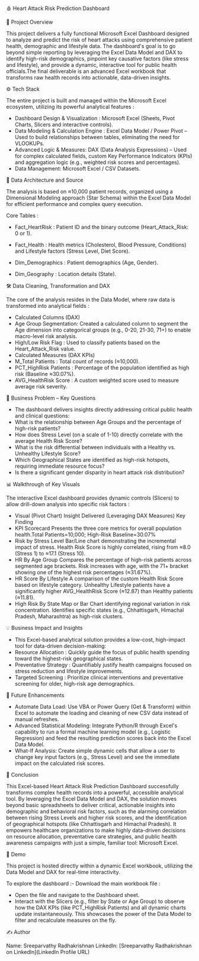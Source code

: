 🩸 Heart Attack Risk Prediction Dashboard 

📌 Project Overview

This project delivers a fully functional Microsoft Excel Dashboard designed to analyze and predict the risk of heart attacks using comprehensive patient health, demographic and lifestyle data. The dashboard's goal is to go beyond simple reporting by leveraging the Excel Data Model and DAX to identify high-risk demographics, pinpoint key causative factors (like stress and lifestyle), and provide a dynamic, interactive tool for public health officials.The final deliverable is an advanced Excel workbook that transforms raw health records into actionable, data-driven insights.

⚙️ Tech Stack

The entire project is built and managed within the Microsoft Excel ecosystem, utilizing its powerful analytical features :

- Dashboard Design & Visualization : Microsoft Excel (Sheets, Pivot Charts, Slicers and interactive controls).
- Data Modeling & Calculation Engine : Excel Data Model / Power Pivot – Used to build relationships between tables, eliminating the need for VLOOKUPs.
- Advanced Logic & Measures: DAX (Data Analysis Expressions) – Used for complex calculated fields, custom Key Performance Indicators (KPIs) and aggregation logic (e.g., weighted risk scores and percentages).
- Data Management: Microsoft Excel / CSV Datasets.

📂 Data Architecture and Source

The analysis is based on ≈10,000 patient records, organized using a Dimensional Modeling approach (Star Schema) within the Excel Data Model for efficient performance and complex query execution.

Core Tables :

- Fact_HeartRisk : Patient ID and the binary outcome (Heart_Attack_Risk: 0 or 1).

- Fact_Health : Health metrics (Cholesterol, Blood Pressure, Conditions) and Lifestyle factors (Stress Level, Diet Score).

- Dim_Demographics : Patient demographics (Age, Gender).

- Dim_Geography : Location details (State).

🛠️ Data Cleaning, Transformation and DAX

The core of the analysis resides in the Data Model, where raw data is transformed into analytical fields :

- Calculated Columns (DAX)
- Age Group Segmentation: Created a calculated column to segment the Age dimension into categorical groups (e.g., 0-20, 21-30, 71+) to enable macro-level risk analysis.
- High/Low Risk Flag : Used to classify patients based on the Heart_Attack_Risk value.
- Calculated Measures (DAX KPIs)
- M_Total Patients : Total count of records (≈10,000).
- PCT_HighRisk Patients : Percentage of the population identified as high risk (Baseline ≈30.07%).
- AVG_HealthRisk Score : A custom weighted score used to measure average risk severity.

🚀 Business Problem – Key Questions

- The dashboard delivers insights directly addressing critical public health and clinical questions:
- What is the relationship between Age Groups and the percentage of high-risk patients?
- How does Stress Level (on a scale of 1-10) directly correlate with the average Health Risk Score?
- What is the risk differential between individuals with a Healthy vs. Unhealthy Lifestyle Score?
- Which Geographical States are identified as high-risk hotspots, requiring immediate resource focus?
- Is there a significant gender disparity in heart attack risk distribution?

📊 Walkthrough of Key Visuals

The interactive Excel dashboard provides dynamic controls (Slicers) to allow drill-down analysis into specific risk factors :

- Visual (Pivot Chart)	Insight Delivered (Leveraging DAX Measures)	Key Finding
- KPI Scorecard	Presents the three core metrics for overall population health.Total Patients=10,000; High-Risk Baseline=30.07%
- Risk by Stress Level	Bar/Line chart demonstrating the incremental impact of stress.	Health Risk Score is highly correlated, rising from ≈8.0 (Stress 1) to ≈17.1 (Stress 10).
- HR By Age Group	Compares the percentage of high-risk patients across segmented age brackets.	Risk increases with age, with the 71+ bracket showing one of the highest risk percentages (≈31.67%).
- HR Score By Lifestyle	A comparison of the custom Health Risk Score based on lifestyle category.	Unhealthy Lifestyle patients have a significantly higher AVG_HealthRisk Score (≈12.87) than Healthy patients (≈11.81).
- High Risk By State	Map or Bar Chart identifying regional variation in risk concentration.	Identifies specific states (e.g., Chhattisgarh, Himachal Pradesh, Maharashtra) as high-risk clusters.

💡 Business Impact and Insights

- This Excel-based analytical solution provides a low-cost, high-impact tool for data-driven decision-making:
- Resource Allocation : Quickly guide the focus of public health spending toward the highest-risk geographical states.
- Preventative Strategy : Quantifiably justify health campaigns focused on stress reduction and lifestyle improvements.
- Targeted Screening : Prioritize clinical interventions and preventative screening for older, high-risk age demographics.

🚀 Future Enhancements

- Automate Data Load: Use VBA or Power Query (Get & Transform) within Excel to automate the loading and cleaning of new CSV data instead of manual refreshes.
- Advanced Statistical Modeling: Integrate Python/R through Excel's capability to run a formal machine learning model (e.g., Logistic Regression) and feed the resulting prediction scores back into the Excel Data Model.
- What-If Analysis: Create simple dynamic cells that allow a user to change key input factors (e.g., Stress Level) and see the immediate impact on the calculated risk scores.

🎉 Conclusion

This Excel-based Heart Attack Risk Prediction Dashboard successfully transforms complex health records into a powerful, accessible analytical tool. By leveraging the Excel Data Model and DAX, the solution moves beyond basic spreadsheets to deliver critical, actionable insights into demographic and behavioral risk factors, such as the alarming correlation between rising Stress Levels and higher risk scores, and the identification of geographical hotspots (like Chhattisgarh and Himachal Pradesh). It empowers healthcare organizations to make highly data-driven decisions on resource allocation, preventative care strategies, and public health awareness campaigns with just a simple, familiar tool: Microsoft Excel.

🎥 Demo

This project is hosted directly within a dynamic Excel workbook, utilizing the Data Model and DAX for real-time interactivity.

To explore the dashboard :- Download the main workbook file : 

- Open the file and navigate to the Dashboard sheet.
- Interact with the Slicers (e.g., filter by State or Age Group) to observe how the DAX KPIs (like PCT_HighRisk Patients) and all dynamic charts update instantaneously. This showcases the power of the Data Model to filter and recalculate measures on the fly.

✍️ Author

Name: Sreeparvathy Radhakrishnan
LinkedIn: [Sreeparvathy Radhakrishnan on LinkedIn](LinkedIn Profile URL)

